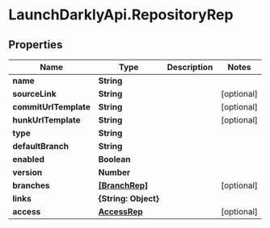 # LaunchDarklyApi.RepositoryRep

## Properties

Name | Type | Description | Notes
------------ | ------------- | ------------- | -------------
**name** | **String** |  | 
**sourceLink** | **String** |  | [optional] 
**commitUrlTemplate** | **String** |  | [optional] 
**hunkUrlTemplate** | **String** |  | [optional] 
**type** | **String** |  | 
**defaultBranch** | **String** |  | 
**enabled** | **Boolean** |  | 
**version** | **Number** |  | 
**branches** | [**[BranchRep]**](BranchRep.md) |  | [optional] 
**links** | **{String: Object}** |  | 
**access** | [**AccessRep**](AccessRep.md) |  | [optional] 



